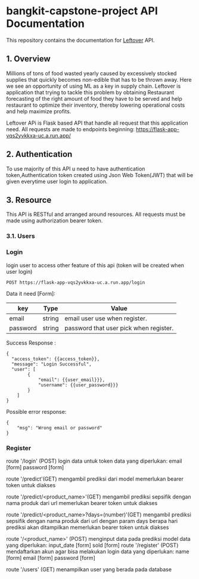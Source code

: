 # bangkit-capstone-project API Documentation

This repository contains the documentation for [Leftover](https://flask-app-vqs2yvkkxa-uc.a.run.app/) API.

## 1. Overview

   Millions of tons of food wasted yearly caused by excessively stocked supplies that quickly becomes non-edible 
that has to be thrown away. Here we see an opportunity of using ML as a key in supply chain.
    Leftover is application that trying to tackle this problem by obtaining Restaurant forecasting of the right 
amount of food they have to be served and help restaurant to optimize their inventory, 
thereby lowering operational costs and help maximize profits.

Leftover APi is Flask based API that handle all request that this application need. All requests are made to endpoints beginning:
https://flask-app-vqs2yvkkxa-uc.a.run.app/

## 2. Authentication
   To use majority of this API u need to have authentication token,Authentication token created using
Json Web Token(JWT) that will be given everytime user login to application.


## 3. Resource
This API is RESTful and arranged around resources. All requests must be made using authorization bearer token.

### 3.1. Users

### Login
login user to access other feature of this api (token will be created when user login)

```
POST https://flask-app-vqs2yvkkxa-uc.a.run.app/login
```
Data it need [Form]:

| key        | Type   | Value                                     |
| -----------|--------|-------------------------------------------------|
| email      | string | email user use when register.             |
| password   | string | password that user pick when register.    |    

Success Response :

```
{
  "access_token": {{access_token}},
  "message": "Login Successful",
  "user": [
        {
            "email": {{user_email}}},
            "username": {{user_password}}}
        }
    ]
}
```

Possible error response:
```
{
    "msg": "Wrong email or password"
}
```

### Register



route '/login' (POST)
	login data untuk token
	data yang diperlukan:
		email		[form]
		password	[form]

route '/predict'(GET)
	mengambil prediksi dari model
	memerlukan bearer token untuk diakses

route '/predict/<product_name>'(GET)
	mengambil prediksi sepsifik dengan nama produk dari url
	memerlukan bearer token untuk diakses

route '/predict/<product_name>?days=(number)'(GET)
	mengambil prediksi sepsifik dengan nama produk dari url 
		dengan param days berapa hari prediksi akan ditampilkan
	memerlukan bearer token untuk diakses

route '/<product_name>' (POST)
	menginput data pada prediksi model
	data yang diperlukan:
		input_date	[form]
		sold		[form]
route '/register' (POST)
	mendaftarkan akun agar bisa melakukan login
	data yang diperlukan:
		name		[form]
		email		[form]
		password	[form]

route '/users' (GET)
	menampilkan user yang berada pada database
	
